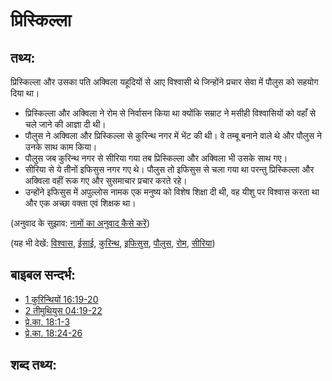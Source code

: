 # प्रिस्किल्ला #

## तथ्य: ##

प्रिस्किल्ला और उसका पति अक्विला यहूदियों से आए विश्वासी थे जिन्होंने प्रचार सेवा में पौलुस को सहयोग दिया था।

* प्रिस्किल्ला और अक्विला ने रोम से निर्वासन किया था क्योंकि सम्राट ने मसीही विश्वासियों को वहाँ से चले जाने की आज्ञा दी थी।
* पौलुस ने अक्विला और प्रिस्किल्ला से कुरिन्थ नगर में भेंट की थी। वे तम्बू बनाने वाले थे और पौलुस ने उनके साथ काम किया।
* पौलुस जब कुरिन्थ नगर से सीरिया गया तब प्रिस्किल्ला और अक्विला भी उसके साथ गए।
* सीरिया से ये तीनों इफिसुस नगर गए थे। पौलुस तो इफिसुस से चला गया था परन्तु प्रिस्किल्ला और अक्विला वहीं रूक गए और सुसमाचार प्रचार करते रहे।
* उन्होंने इफिसुस में अपुल्लोस नामक एक मनुष्य को विशेष शिक्षा दी थी, वह यीशु पर विश्वास करता था और एक अच्छा वक्ता एवं शिक्षक था।

(अनुवाद के सुझाव: [नामों का अनुवाद कैसे करें](rc://en/ta/man/translate/translate-names))

(यह भी देखें: [विश्वास](../kt/believe.md), [ईसाई](../kt/christian.md), [कुरिन्थ](../names/corinth.md), [इफिसुस](../names/ephesus.md), [पौलुस](../names/paul.md), [रोम](../names/rome.md), [सीरिया](../names/syria.md))

## बाइबल सन्दर्भ: ##

* [1 कुरिन्थियों 16:19-20](rc://en/tn/help/1co/16/19)
* [2 तीमुथियुस 04:19-22](rc://en/tn/help/2ti/04/19)
* [प्रे.का. 18:1-3](rc://en/tn/help/act/18/01)
* [प्रे.का. 18:24-26](rc://en/tn/help/act/18/24)

## शब्द तथ्य: ##


